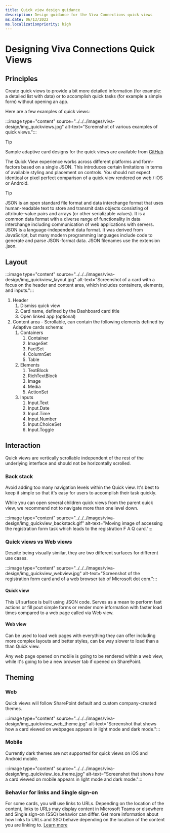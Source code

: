 ```yaml
---
title: Quick view design guidance
description: Design guidance for the Viva Connections quick views
ms.date: 06/13/2022
ms.localizationpriority: high
---
```

# Designing Viva Connections Quick Views

## Principles

Create quick views to provide a bit more detailed information (for example: a detailed list with data) or to accomplish quick tasks (for example a simple form) without opening an app.

Here are a few examples of quick views:

:::image type="content" source="../../../images/viva-design/img_quickviews.jpg" alt-text="Screenshot of various examples of quick views.":::

> [!TIP]
> Sample adaptive card designs for the quick views are available from [GitHub](https://github.com/pnp/AdaptiveCards-Templates)

The Quick View experience works across different platforms and form-factors based on a single JSON. This introduces certain limitations in terms of available styling and placement on controls. You should not expect identical or pixel perfect comparison of a quick view rendered on web / iOS or Android.

> [!TIP]
> JSON is an open standard file format and data interchange format that uses human-readable text to store and transmit data objects consisting of attribute–value pairs and arrays (or other serializable values). It is a common data format with a diverse range of functionality in data interchange including communication of web applications with servers. JSON is a language-independent data format. It was derived from JavaScript, but many modern programming languages include code to generate and parse JSON-format data. JSON filenames use the extension .json.

## Layout

:::image type="content" source="../../../images/viva-design/img_quickview_layout.jpg" alt-text="Screenshot of a card with a focus on the header and content area, which includes containers, elements, and inputs.":::

1. Header
   1. Dismiss quick view
   1. Card name​​​​​​​, defined by the Dashboard card title
   1. Open linked app (optional)​​​​​​​
1. Content area - Scrollable, can contain the following elements defined by Adaptive cards schema:
    1. Containers
       1. Container
       1. ImageSet
       1. FactSet
       1. ColumnSet
       1. Table
    1. Elements
       1. TextBlock
       1. RichTextBlock
       1. Image
       1. Media
       1. ActionSet
    1. Inputs
       1. Input.Text
       1. Input.Date
       1. Input.Time
       1. Input.Number
       1. Input.ChoiceSet
       1. Input.Toggle

## Interaction

Quick views are vertically scrollable independent of the rest of the underlying interface and should not be horizontally scrolled.

### Back stack

Avoid adding too many navigation levels within the Quick view. It's best to keep it simple so that it's easy for users to accomplish their task quickly.

While you can open several children quick views from the parent quick view, we recommend not to navigate more than one level down.

:::image type="content" source="../../../images/viva-design/img_quickview_backstack.gif" alt-text="Moving image of accessing the registration form task which leads to the registration F A Q card.":::

### Quick views vs Web views

Despite being visually similar, they are two different surfaces for different use cases.

:::image type="content" source="../../../images/viva-design/img_quickview_webview.jpg" alt-text="Screenshot of the registration form card and of a web browser tab of Microsoft dot com.":::

#### Quick view

This UI surface is built using JSON code. Serves as a mean to perform fast actions or fill pout simple forms or render more information with faster load times compared to a web page called via Web view.

#### Web view

Can be used to load web pages with everything they can offer including more complex layouts and better styles, can be way slower to load than a than Quick view.

Any web page opened on mobile is going to be rendered within a web view, while it's going to be a new browser tab if opened on SharePoint.

## Theming

### We​​​​​​​b

Quick views will follow SharePoint default and custom company-created themes.

:::image type="content" source="../../../images/viva-design/img_quickview_web_theme.jpg" alt-text="Screenshot that shows how a card viewed on webpages appears in light mode and dark mode.":::

### Mobile

Currently dark themes are not supported for quick views on iOS and Android mobile.

:::image type="content" source="../../../images/viva-design/img_quickview_ios_theme.jpg" alt-text="Screenshot that shows how a card viewed on mobile appears in light mode and dark mode.":::

### Behavior for links and Single sign-on
For some cards, you will use links to URLs. Depending on the location of the content, links to URLs may display content in Microsoft Teams or elsewhere and Single sign-on (SSO) behavior can differ. Get more information about how links to URLs and SSO behave depending on the location of the content you are linking to. [Learn more](/viva/connections/create-dashboard.md#how-urls-and-single-sign-on-works)
